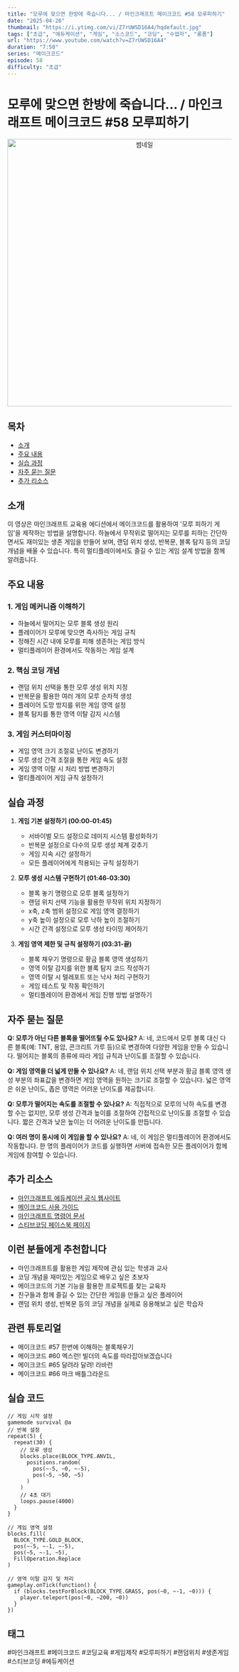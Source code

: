 ```yaml
---
title: "모루에 맞으면 한방에 죽습니다... / 마인크래프트 메이크코드 #58 모루피하기"
date: "2025-04-26"
thumbnail: "https://i.ytimg.com/vi/Z7rUWSD16A4/hqdefault.jpg"
tags: ["초급", "에듀케이션", "게임", "소스코드", "코딩", "수업자", "롱폼"]
url: "https://www.youtube.com/watch?v=Z7rUWSD16A4"
duration: "7:50"
series: "메이크코드"
episode: 58
difficulty: "초급"
---
```


# 모루에 맞으면 한방에 죽습니다... / 마인크래프트 메이크코드 #58 모루피하기

<div align="center">
<img src="https://i.ytimg.com/vi/Z7rUWSD16A4/hqdefault.jpg" alt="썸네일" width="600"/>
</div>

## 목차
- [소개](#소개)
- [주요 내용](#주요-내용)
- [실습 과정](#실습-과정)
- [자주 묻는 질문](#자주-묻는-질문)
- [추가 리소스](#추가-리소스)

## 소개
이 영상은 마인크래프트 교육용 에디션에서 메이크코드를 활용하여 '모루 피하기 게임'을 제작하는 방법을 설명합니다. 하늘에서 무작위로 떨어지는 모루를 피하는 간단하면서도 재미있는 생존 게임을 만들어 보며, 랜덤 위치 생성, 반복문, 블록 탐지 등의 코딩 개념을 배울 수 있습니다. 특히 멀티플레이에서도 즐길 수 있는 게임 설계 방법을 함께 알려줍니다.

## 주요 내용

### 1. 게임 메커니즘 이해하기
- 하늘에서 떨어지는 모루 블록 생성 원리
- 플레이어가 모루에 맞으면 즉사하는 게임 규칙
- 정해진 시간 내에 모루를 피해 생존하는 게임 방식
- 멀티플레이어 환경에서도 작동하는 게임 설계

### 2. 핵심 코딩 개념
- 랜덤 위치 선택을 통한 모루 생성 위치 지정
- 반복문을 활용한 여러 개의 모루 순차적 생성
- 플레이어 도망 방지를 위한 게임 영역 설정
- 블록 탐지를 통한 영역 이탈 감지 시스템

### 3. 게임 커스터마이징
- 게임 영역 크기 조절로 난이도 변경하기
- 모루 생성 간격 조절을 통한 게임 속도 설정
- 게임 영역 이탈 시 처리 방법 변경하기
- 멀티플레이어 게임 규칙 설정하기

## 실습 과정

1. **게임 기본 설정하기 (00:00-01:45)**
   - 서바이벌 모드 설정으로 데미지 시스템 활성화하기
   - 반복문 설정으로 다수의 모루 생성 체계 갖추기
   - 게임 지속 시간 설정하기
   - 모든 플레이어에게 적용되는 규칙 설정하기

2. **모루 생성 시스템 구현하기 (01:46-03:30)**
   - 블록 놓기 명령으로 모루 블록 설정하기
   - 랜덤 위치 선택 기능을 활용한 무작위 위치 지정하기
   - x축, z축 범위 설정으로 게임 영역 결정하기
   - y축 높이 설정으로 모루 낙하 높이 조절하기
   - 시간 간격 설정으로 모루 생성 타이밍 제어하기

3. **게임 영역 제한 및 규칙 설정하기 (03:31-끝)**
   - 블록 채우기 명령으로 황금 블록 영역 생성하기
   - 영역 이탈 감지를 위한 블록 탐지 코드 작성하기
   - 영역 이탈 시 텔레포트 또는 낙사 처리 구현하기
   - 게임 테스트 및 작동 확인하기
   - 멀티플레이어 환경에서 게임 진행 방법 설명하기

## 자주 묻는 질문

**Q: 모루가 아닌 다른 블록을 떨어뜨릴 수도 있나요?**
A: 네, 코드에서 모루 블록 대신 다른 블록(예: TNT, 용암, 콘크리트 가루 등)으로 변경하여 다양한 게임을 만들 수 있습니다. 떨어지는 블록의 종류에 따라 게임 규칙과 난이도를 조절할 수 있습니다.

**Q: 게임 영역을 더 넓게 만들 수 있나요?**
A: 네, 랜덤 위치 선택 부분과 황금 블록 영역 생성 부분의 좌표값을 변경하면 게임 영역을 원하는 크기로 조절할 수 있습니다. 넓은 영역은 쉬운 난이도, 좁은 영역은 어려운 난이도를 제공합니다.

**Q: 모루가 떨어지는 속도를 조절할 수 있나요?**
A: 직접적으로 모루의 낙하 속도를 변경할 수는 없지만, 모루 생성 간격과 높이를 조절하여 간접적으로 난이도를 조절할 수 있습니다. 짧은 간격과 낮은 높이는 더 어려운 난이도를 만듭니다.

**Q: 여러 명이 동시에 이 게임을 할 수 있나요?**
A: 네, 이 게임은 멀티플레이어 환경에서도 작동합니다. 한 명의 플레이어가 코드를 실행하면 서버에 접속한 모든 플레이어가 함께 게임에 참여할 수 있습니다.

## 추가 리소스
- [마인크래프트 에듀케이션 공식 웹사이트](https://education.minecraft.net/)
- [메이크코드 사용 가이드](https://minecraft.makecode.com/)
- [마인크래프트 명령어 문서](https://minecraft.fandom.com/wiki/Commands)
- [스티브코딩 페이스북 페이지](https://www.facebook.com/stvcoding/)

## 이런 분들에게 추천합니다
- 마인크래프트를 활용한 게임 제작에 관심 있는 학생과 교사
- 코딩 개념을 재미있는 게임으로 배우고 싶은 초보자
- 메이크코드의 기본 기능을 활용한 프로젝트를 찾는 교육자
- 친구들과 함께 즐길 수 있는 간단한 게임을 만들고 싶은 플레이어
- 랜덤 위치 생성, 반복문 등의 코딩 개념을 실제로 응용해보고 싶은 학습자

## 관련 튜토리얼
- 메이크코드 #57 한번에 이해하는 블록채우기
- 메이크코드 #60 엑스런! 빌더의 속도를 따라잡아보겠습니다
- 메이크코드 #65 달려라 달려! 라바런
- 메이크코드 #66 마크 배틀그라운드

## 실습 코드
```
// 게임 시작 설정
gamemode survival @a
// 반복 설정
repeat(5) {
  repeat(30) {
    // 모루 생성
    blocks.place(BLOCK_TYPE.ANVIL, 
      positions.random(
        pos(~-5, ~0, ~-5), 
        pos(~5, ~50, ~5)
      )
    )
    // 4초 대기
    loops.pause(4000)
  }
}

// 게임 영역 설정
blocks.fill(
  BLOCK_TYPE.GOLD_BLOCK, 
  pos(~-5, ~-1, ~-5), 
  pos(~5, ~-1, ~5), 
  FillOperation.Replace
)

// 영역 이탈 감지 및 처리
gameplay.onTick(function() {
  if (blocks.testForBlock(BLOCK_TYPE.GRASS, pos(~0, ~-1, ~0))) {
    player.teleport(pos(~0, ~200, ~0))
  }
})
```

## 태그
#마인크래프트 #메이크코드 #코딩교육 #게임제작 #모루피하기 #랜덤위치 #생존게임 #스티브코딩 #에듀케이션

